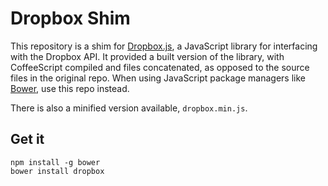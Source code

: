# Dropbox Shim

This repository is a shim for [Dropbox.js][], a JavaScript library for interfacing with the Dropbox API.
It provided a built version of the library, with CoffeeScript compiled and files concatenated, as opposed to the source files in the original repo.
When using JavaScript package managers like [Bower][], use this repo instead.

There is also a minified version available, `dropbox.min.js`.

## Get it

    npm install -g bower
    bower install dropbox

[Dropbox.js]: fdf
[Bower]:fdf
